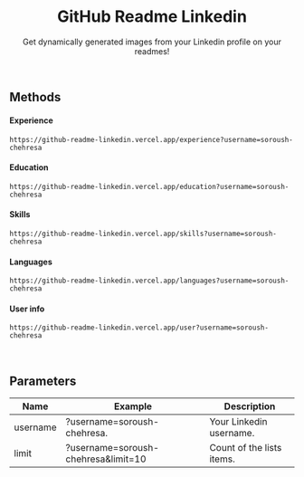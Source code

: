 <div align="center">

# GitHub Readme Linkedin
Get dynamically generated images from your Linkedin profile on your readmes!

</div>

<br>

## Methods

#### Experience
```MD
https://github-readme-linkedin.vercel.app/experience?username=soroush-chehresa
```
#### Education
```MD
https://github-readme-linkedin.vercel.app/education?username=soroush-chehresa
```
#### Skills
```MD
https://github-readme-linkedin.vercel.app/skills?username=soroush-chehresa
```
#### Languages
```MD
https://github-readme-linkedin.vercel.app/languages?username=soroush-chehresa
```
#### User info
```MD
https://github-readme-linkedin.vercel.app/user?username=soroush-chehresa
```
<br>

## Parameters
|    Name    |               Example               |        Description         |
| ---------- | ----------------------------------- | -------------------------- |
| username   | ?username=soroush-chehresa.         | Your Linkedin username.    |
| limit      | ?username=soroush-chehresa&limit=10 | Count of the lists items.  |
